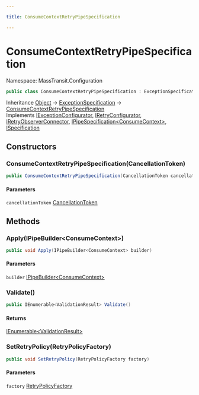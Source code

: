 ```yaml
---

title: ConsumeContextRetryPipeSpecification

---
```


# ConsumeContextRetryPipeSpecification

Namespace: MassTransit.Configuration

```csharp
public class ConsumeContextRetryPipeSpecification : ExceptionSpecification, IExceptionConfigurator, IRetryConfigurator, IRetryObserverConnector, IPipeSpecification<ConsumeContext>, ISpecification
```

Inheritance [Object](https://learn.microsoft.com/en-us/dotnet/api/system.object) → [ExceptionSpecification](../../masstransit-abstractions/masstransit-configuration/exceptionspecification) → [ConsumeContextRetryPipeSpecification](../masstransit-configuration/consumecontextretrypipespecification)<br/>
Implements [IExceptionConfigurator](../../masstransit-abstractions/masstransit/iexceptionconfigurator), [IRetryConfigurator](../masstransit/iretryconfigurator), [IRetryObserverConnector](../../masstransit-abstractions/masstransit/iretryobserverconnector), [IPipeSpecification\<ConsumeContext\>](../../masstransit-abstractions/masstransit-configuration/ipipespecification-1), [ISpecification](../../masstransit-abstractions/masstransit/ispecification)

## Constructors

### **ConsumeContextRetryPipeSpecification(CancellationToken)**

```csharp
public ConsumeContextRetryPipeSpecification(CancellationToken cancellationToken)
```

#### Parameters

`cancellationToken` [CancellationToken](https://learn.microsoft.com/en-us/dotnet/api/system.threading.cancellationtoken)<br/>

## Methods

### **Apply(IPipeBuilder\<ConsumeContext\>)**

```csharp
public void Apply(IPipeBuilder<ConsumeContext> builder)
```

#### Parameters

`builder` [IPipeBuilder\<ConsumeContext\>](../../masstransit-abstractions/masstransit-configuration/ipipebuilder-1)<br/>

### **Validate()**

```csharp
public IEnumerable<ValidationResult> Validate()
```

#### Returns

[IEnumerable\<ValidationResult\>](https://learn.microsoft.com/en-us/dotnet/api/system.collections.generic.ienumerable-1)<br/>

### **SetRetryPolicy(RetryPolicyFactory)**

```csharp
public void SetRetryPolicy(RetryPolicyFactory factory)
```

#### Parameters

`factory` [RetryPolicyFactory](../../masstransit-abstractions/masstransit-configuration/retrypolicyfactory)<br/>
